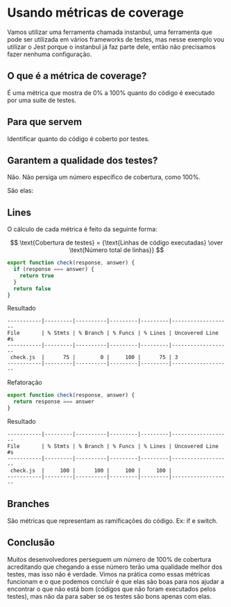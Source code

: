 # Usando métricas de coverage

Vamos utilizar uma ferramenta chamada instanbul, uma ferramenta que pode ser utilizada em vários frameworks de testes, mas nesse exemplo vou utilizar o Jest porque o instanbul já faz parte dele, então não precisamos fazer nenhuma configuração.

## O que é a métrica de coverage?

É uma métrica que mostra de 0% a 100% quanto do código é executado por uma suite de testes.

## Para que servem

Identificar quanto do código é coberto por testes.

## Garantem a qualidade dos testes?

Não. Não persiga um número específico de cobertura, como 100%.


São elas:

## Lines

O cálculo de cada métrica é feito da seguinte forma:

$$
\text{Cobertura de testes} = {\text{Linhas de código executadas} \over \text{Número total de linhas}}
$$

```js
export function check(response, answer) {
  if (response === answer) {
    return true
  }
  return false
}
```

Resultado

```
-----------|---------|----------|---------|---------|-------------------
File       | % Stmts | % Branch | % Funcs | % Lines | Uncovered Line #s 
-----------|---------|----------|---------|---------|-------------------
 check.js  |      75 |        0 |     100 |      75 | 3                 
-----------|---------|----------|---------|---------|-------------------
```

Refatoração

```js
export function check(response, answer) {
  return response === answer
}
```

Resultado

```
-----------|---------|----------|---------|---------|-------------------
File       | % Stmts | % Branch | % Funcs | % Lines | Uncovered Line #s 
-----------|---------|----------|---------|---------|-------------------
 check.js  |     100 |      100 |     100 |     100 |                   
-----------|---------|----------|---------|---------|-------------------
```

## Branches

São métricas que representam as ramificações do código. Ex: if e switch.

## Conclusão

Muitos desenvolvedores perseguem um número de 100% de cobertura acreditando que chegando a esse número terão uma qualidade melhor dos testes, mas isso não é verdade. Vimos na prática como essas métricas funcionam e o que podemos concluir é que elas são boas para nos ajudar a encontrar o que não está bom (códigos que não foram executados pelos testes), mas não da para saber se os testes são bons apenas com elas.
